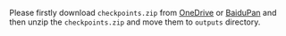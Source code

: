 Please firstly download `checkpoints.zip` from [OneDrive]("https://1drv.ms/u/s!AjjUqiJZsj8whLNyoEh67Uu0LlxquA?e=dkOnhQ") or 
[BaiduPan]("https://pan.baidu.com/s/1snolk6wphbuHtQ_DeSA06Q") and then 
unzip the `checkpoints.zip` and move them to `outputs` directory.